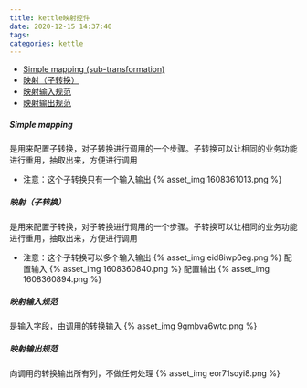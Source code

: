 ```yaml
---
title: kettle映射控件
date: 2020-12-15 14:37:40
tags:
categories: kettle
---
```


- [Simple mapping (sub-transformation)](#Simple+mapping)
- [映射（子转换）](#映射（子转换）)
- [映射输入规范](#映射输入规范)
- [映射输出规范](#映射输出规范)

##### Simple mapping
是用来配置子转换，对子转换进行调用的一个步骤。子转换可以让相同的业务功能进行重用，抽取出来，方便进行调用
* 注意：这个子转换只有一个输入输出
{% asset_img 1608361013.png %}

##### 映射（子转换）
是用来配置子转换，对子转换进行调用的一个步骤。子转换可以让相同的业务功能进行重用，抽取出来，方便进行调用
* 注意：这个子转换可以多个输入输出
{% asset_img eid8iwp6eg.png %}
配置输入
{% asset_img 1608360840.png %}
配置输出
{% asset_img 1608360894.png %}

##### 映射输入规范
是输入字段，由调用的转换输入
{% asset_img 9gmbva6wtc.png %}

##### 映射输出规范
向调用的转换输出所有列，不做任何处理
{% asset_img eor71soyi8.png %}